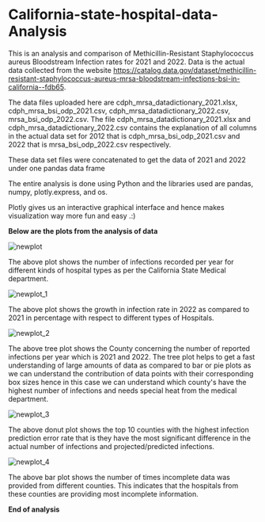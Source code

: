 # California-state-hospital-data-Analysis
This is an analysis and comparison of Methicillin-Resistant Staphylococcus aureus Bloodstream Infection rates for 2021 and 2022. Data is the actual data collected from the 
website https://catalog.data.gov/dataset/methicillin-resistant-staphylococcus-aureus-mrsa-bloodstream-infections-bsi-in-california--fdb65.

The data files uploaded here are cdph_mrsa_datadictionary_2021.xlsx, cdph_mrsa_bsi_odp_2021.csv, cdph_mrsa_datadictionary_2022.csv, mrsa_bsi_odp_2022.csv. The file
cdph_mrsa_datadictionary_2021.xlsx and cdph_mrsa_datadictionary_2022.csv contains the explanation of all columns in the actual data set for 2012 that is cdph_mrsa_bsi_odp_2021.csv and 2022 that is mrsa_bsi_odp_2022.csv respectively. 

These data set files were concatenated to get the data of 2021 and 2022 under one pandas data frame

The entire analysis is done using Python and the libraries used are pandas, numpy, plotly.express, and os. 

Plotly gives us an interactive graphical interface and hence makes visualization way more fun and easy .:)

**Below are the plots from the analysis of data**

![newplot](https://github.com/Debarchan1994/California-state-hospital-data-Analysis/assets/76666637/c77b37af-6558-4bf8-8c5c-b69f0daaa50c)

The above plot shows the number of infections recorded per year for different kinds of hospital types as per the California State Medical department.

![newplot_1](https://github.com/Debarchan1994/California-state-hospital-data-Analysis/assets/76666637/c08335d2-e2ed-4c37-a927-93a331e9dfd3)

The above plot shows the growth in infection rate in 2022 as compared to 2021 in percentage with respect to different types of Hospitals.

![newplot_2](https://github.com/Debarchan1994/California-state-hospital-data-Analysis/assets/76666637/06816705-c079-441e-8187-121ed33c4afc)

The above tree plot shows the County concerning the number of reported infections per year which is 2021 and 2022. The tree plot helps to get a fast understanding of large amounts of data as compared to bar or pie plots as we can understand the contribution of data points with their corresponding box sizes hence in this case we can understand which county's have the highest number of infections and needs special heat from the medical department.

![newplot_3](https://github.com/Debarchan1994/California-state-hospital-data-Analysis/assets/76666637/be363510-14ee-4246-8f96-876d7f51c53e)

The above donut plot shows the top 10 counties with the highest infection prediction error rate that is they have the most significant difference in the actual number of infections and projected/predicted infections. 

![newplot_4](https://github.com/Debarchan1994/California-state-hospital-data-Analysis/assets/76666637/9d70832c-50ae-470a-919a-419bb052a061)

The above bar plot shows the number of times incomplete data was provided from different counties. This indicates that the hospitals from these counties are providing most incomplete information. 


**End of analysis**





